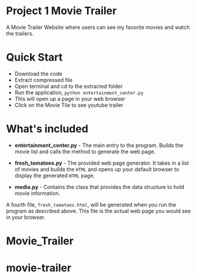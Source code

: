 # Project 1 Movie Trailer

A Movie Trailer Website where users can see my favorite movies and watch the trailers.
 
# Quick Start

  - Download the code
  - Extract compressed file
  - Open terminal and cd to the extracted folder
  - Run the application, `python entertainment_center.py`
  - This will open up a page in your web browser
  - Click on the Movie Tile to see youtube trailer

# What's included




  - **entertainment_center.py** - The main entry to the program. Builds the movie list and calls the method to generate
   the web page.

  - **fresh_tomatoes.py** - The provided web page generator. It takes in a list of movies and builds the `HTML` and opens up
  your default browser to display the generated `HTML` page.


  - **media.py** - Contains the class that provides the data structure to hold movie information.
  
  A fourth file, `fresh_tomatoes.html`, will be generated when you run the program as described above. 
  This file is the actual web page you would see in your browser.

# Movie_Trailer
# movie-trailer

